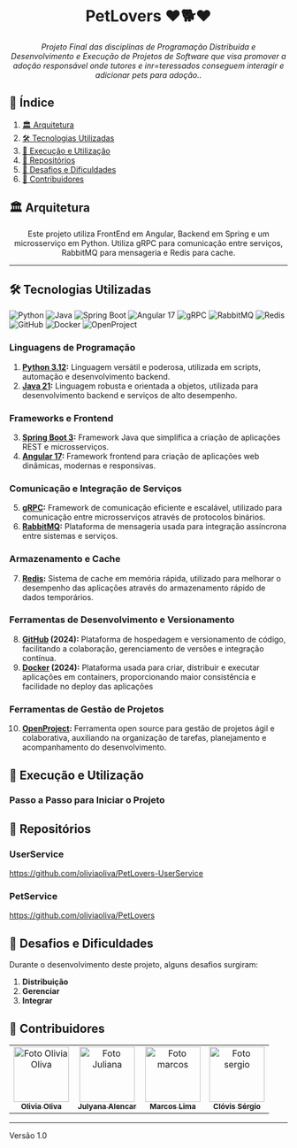 <h1 align="center" style="font-weight: bold;">PetLovers ❤️🐕❤️</h1>

<p align="center"><i>Projeto Final das disciplinas de Programação Distribuída e Desenvolvimento e Execução de Projetos de Software que visa promover a adoção responsável onde tutores e inr=teressados conseguem interagir e adicionar pets para adoção..</i></p>

## 📖 Índice

1. [🏛️ Arquitetura](#-arquitetura)
2. [🛠️ Tecnologias Utilizadas](#-tecnologias-utilizadas)
3. [🚀 Execução e Utilização](#-execução-e-utilização)
4. [🧱 Repositórios](#-repositórios)
5. [🚧 Desafios e Dificuldades](#-desafios-e-dificuldades)
6. [👥 Contribuidores](#-contribuidores)

## 🏛️ Arquitetura

<p align="center">Este projeto utiliza FrontEnd em Angular, Backend em Spring e um microsserviço em Python. Utiliza gRPC para comunicação entre serviços, RabbitMQ para mensageria e Redis para cache.</p>


---

## 🛠️ Tecnologias Utilizadas

![Python](https://img.shields.io/badge/Python-3776AB?style=for-the-badge&logo=python&logoColor=white)
![Java](https://img.shields.io/badge/Java-007396?style=for-the-badge&logo=oracle&logoColor=white)
![Spring Boot](https://img.shields.io/badge/Spring_Boot-6DB33F?style=for-the-badge&logo=springboot&logoColor=white)
![Angular 17](https://img.shields.io/badge/Angular_17-DD0031?style=for-the-badge&logo=angular&logoColor=white)
![gRPC](https://img.shields.io/badge/gRPC-4285F4?style=for-the-badge&logo=grpc&logoColor=white)
![RabbitMQ](https://img.shields.io/badge/RabbitMQ-FF6600?style=for-the-badge&logo=rabbitmq&logoColor=white)
![Redis](https://img.shields.io/badge/Redis-DC382D?style=for-the-badge&logo=redis&logoColor=white)
![GitHub](https://img.shields.io/badge/GitHub-181717?style=for-the-badge&logo=github&logoColor=white)
![Docker](https://img.shields.io/badge/Docker-2496ED?style=for-the-badge&logo=docker&logoColor=white)
![OpenProject](https://img.shields.io/badge/OpenProject-0770B7?style=for-the-badge&logo=openproject&logoColor=white)


### Linguagens de Programação

1. **[Python 3.12](https://www.python.org/downloads/release/python-3120/):** Linguagem versátil e poderosa, utilizada em scripts, automação e desenvolvimento backend.
2. **[Java 21](https://www.oracle.com/java/technologies/javase/jdk21-archive-downloads.html):** Linguagem robusta e orientada a objetos, utilizada para desenvolvimento backend e serviços de alto desempenho.

### Frameworks e Frontend

3. **[Spring Boot 3](https://spring.io/projects/spring-boot):** Framework Java que simplifica a criação de aplicações REST e microsserviços.
4. **[Angular 17](https://angular.io/):** Framework frontend para criação de aplicações web dinâmicas, modernas e responsivas.

### Comunicação e Integração de Serviços

5. **[gRPC](https://grpc.io/):** Framework de comunicação eficiente e escalável, utilizado para comunicação entre microsserviços através de protocolos binários.
6. **[RabbitMQ](https://www.rabbitmq.com/):** Plataforma de mensageria usada para integração assíncrona entre sistemas e serviços.

### Armazenamento e Cache

7. **[Redis](https://redis.io/):** Sistema de cache em memória rápida, utilizado para melhorar o desempenho das aplicações através do armazenamento rápido de dados temporários.

### Ferramentas de Desenvolvimento e Versionamento

8. **[GitHub](https://github.com/) (2024):** Plataforma de hospedagem e versionamento de código, facilitando a colaboração, gerenciamento de versões e integração contínua.
9. **[Docker](https://www.docker.com/) (2024):** Plataforma usada para criar, distribuir e executar aplicações em containers, proporcionando maior consistência e facilidade no deploy das aplicações

### Ferramentas de Gestão de Projetos

10. **[OpenProject](https://www.openproject.org/):** Ferramenta open source para gestão de projetos ágil e colaborativa, auxiliando na organização de tarefas, planejamento e acompanhamento do desenvolvimento.



## 🚀 Execução e Utilização

### Passo a Passo para Iniciar o Projeto


## 🧱 Repositórios

### UserService
https://github.com/oliviaoliva/PetLovers-UserService

### PetService
https://github.com/oliviaoliva/PetLovers

## 🚧 Desafios e Dificuldades

Durante o desenvolvimento deste projeto, alguns desafios surgiram:

1. **Distribuição** 
2. **Gerenciar** 
3. **Integrar** 

## 👥 Contribuidores

<table>
  <tr>
    <td align="center">
      <a href="https://github.com/oliviaoliva" title="GitHub">
        <img src="https://avatars.githubusercontent.com/u/89538707?v=4" width="100px;" alt="Foto Olivia Oliva"/><br>
        <sub>
          <b>Olivia Oliva</b>
        </sub>
      </a>
    </td>
    <td align="center">
      <a href="https://github.com/alencarjulyana" title="GitHub">
        <img src="https://avatars.githubusercontent.com/u/89394255?v=4" width="100px;" alt="Foto Juliana"/><br>
        <sub>
          <b>Julyana Alencar</b>
        </sub>
      </a>
    </td>
    <td align="center">
      <a href="https://github.com/mukslima" title="GitHub">
        <img src="https://avatars.githubusercontent.com/u/54006064?v=4" width="100px;" alt="Foto marcos"/><br>
        <sub>
          <b>Marcos Lima</b>
        </sub>
      </a>
    </td>
    <td align="center">
      <a href="https://github.com/sergioclimajr" title="GitHub">
        <img src="https://avatars.githubusercontent.com/u/87608071?v=4" width="100px;" alt="Foto sergio"/><br>
        <sub>
          <b>Clóvis Sérgio</b>
        </sub>
      </a>
    </td>
  </tr>
</table>

---

Versão 1.0
